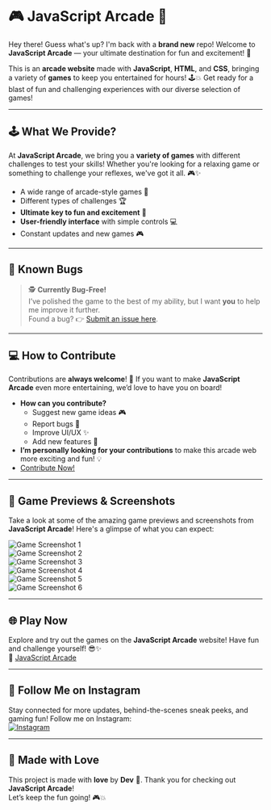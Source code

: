 # 🎮 **JavaScript Arcade** 🎉

Hey there! Guess what's up? I'm back with a **brand new** repo! Welcome to **JavaScript Arcade** — your ultimate destination for fun and excitement! 🚀  

This is an **arcade website** made with **JavaScript**, **HTML**, and **CSS**, bringing a variety of **games** to keep you entertained for hours! 🕹️💥 Get ready for a blast of fun and challenging experiences with our diverse selection of games! 

---

## 🕹️ **What We Provide?**  
At **JavaScript Arcade**, we bring you a **variety of games** with different challenges to test your skills! Whether you're looking for a relaxing game or something to challenge your reflexes, we've got it all. 🎮✨  
- A wide range of arcade-style games 🎯  
- Different types of challenges 🏆  
- **Ultimate key to fun and excitement** 🔑  
- **User-friendly interface** with simple controls 💻  
- Constant updates and new games 🎮

---

## 🐞 **Known Bugs**  

> 🕵️ **Currently Bug-Free!**  
I’ve polished the game to the best of my ability, but I want **you** to help me improve it further.  
Found a bug? 👉 [Submit an issue here](https://github.com/Diptanu761/JavaScript-Arcade/issues).

---

## 💻 **How to Contribute**  
Contributions are **always welcome**! 🙌 If you want to make **JavaScript Arcade** even more entertaining, we’d love to have you on board!  
- **How can you contribute?**  
  - Suggest new game ideas 🎮  
  - Report bugs 🐞  
  - Improve UI/UX ✨  
  - Add new features 🚀  
- **I’m personally looking for your contributions** to make this arcade web more exciting and fun! 💡
- [Contribute Now!](https://github.com/Diptanu761/JavaScript-Arcade)

---

## 📸 **Game Previews & Screenshots**  
Take a look at some of the amazing game previews and screenshots from **JavaScript Arcade**! Here's a glimpse of what you can expect:  

![Game Screenshot 1](images/screenshot01.png)  
![Game Screenshot 2](images/screenshot02.png)  
![Game Screenshot 3](images/screenshot03.png)  
![Game Screenshot 4](images/screenshot04.png)  
![Game Screenshot 5](images/screenshot05.png)  
![Game Screenshot 6](images/screenshot06.png)  

---

## 🌐 **Play Now** 
Explore and try out the games on the **JavaScript Arcade** website! Have fun and challenge yourself! 😎✨  
🔗 [JavaScript Arcade](https://diptanu761.github.io/JavaScript-Arcade)

---

## 📲 **Follow Me on Instagram**  
Stay connected for more updates, behind-the-scenes sneak peeks, and gaming fun! Follow me on Instagram:   
[![Instagram](https://img.shields.io/badge/Instagram-iamdev7601-%23E4405F?logo=instagram&logoColor=white)](https://www.instagram.com/iamdev7601)  

---

## 🙏 **Made with Love**  
This project is made with **love** by **Dev** 💖. Thank you for checking out **JavaScript Arcade**!  
Let’s keep the fun going! 🎮💥
